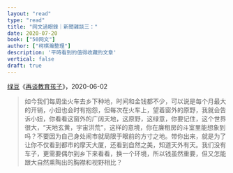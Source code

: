 ```yaml
---
layout: "read"
type: "read"
title: "网文過眼錄｜新聞雜談三："
date: 2020-07-20
book: ["50网文"]
author: ["柯棋瀚整理"]
description: '平時看到的值得收藏的文章'
vertical: false
draft: true
---
```


[绿豆](https://www.douban.com/people/1786656/)《[再谈教育孩子](https://www.douban.com/note/765475915/)》，2020-06-02

> 如今我们每周坐火车去乡下种地，时间和金钱都不少，可以说是每个月最大的开销，小妞也会时有抱怨，但每次在火车上，望着窗外的原野，我就会告诉小妞，你看看这窗外的广阔天地，这原野，这绿意，你要记住，这个世界很大，“天地玄黄，宇宙洪荒”，这样的意境，你在廉租房的斗室里能想象到吗？不要因为自己身处闹市就局限于眼前的方寸之地。带你出来，就是为了让你不仅看到都市的摩天大厦，还看到自然之美，知道天外有天。我们没有车子，更需要偶尔到乡下来看看，换一个环境，所以钱虽然重要，但又怎能跟大自然熏陶出的胸襟和视野相比？